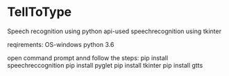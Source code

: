 # TellToType
Speech recognition using python
api-used speechrecognition
using tkinter

reqirements:
OS-windows
python 3.6


open command prompt annd follow the steps:
pip install speechreccognition
pip install pyglet
pip install tkinter
pip install gtts
